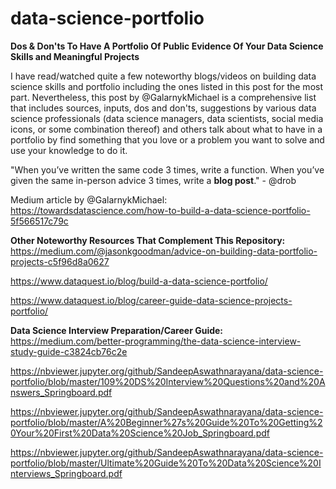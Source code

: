 # data-science-portfolio
**Dos & Don'ts To Have A Portfolio Of Public Evidence Of Your Data Science Skills and Meaningful Projects**



I have read/watched quite a few noteworthy blogs/videos on building data science skills and portfolio including the ones listed in this post for the most part. Nevertheless, this post by @GalarnykMichael is a comprehensive list that includes sources, inputs, dos and don'ts, suggestions by various data science professionals (data science managers, data scientists, social media icons, or some combination thereof) and others talk about what to have in a portfolio by find something that you love or a problem you want to solve and use your knowledge to do it.


"When you’ve written the same code 3 times, write a function. 
When you’ve given the same in-person advice 3 times, write a **blog post**." - @drob


Medium article by @GalarnykMichael:
https://towardsdatascience.com/how-to-build-a-data-science-portfolio-5f566517c79c


**Other Noteworthy Resources That Complement This Repository:**
https://medium.com/@jasonkgoodman/advice-on-building-data-portfolio-projects-c5f96d8a0627

https://www.dataquest.io/blog/build-a-data-science-portfolio/

https://www.dataquest.io/blog/career-guide-data-science-projects-portfolio/


**Data Science Interview Preparation/Career Guide:**
https://medium.com/better-programming/the-data-science-interview-study-guide-c3824cb76c2e

https://nbviewer.jupyter.org/github/SandeepAswathnarayana/data-science-portfolio/blob/master/109%20DS%20Interview%20Questions%20and%20Answers_Springboard.pdf

https://nbviewer.jupyter.org/github/SandeepAswathnarayana/data-science-portfolio/blob/master/A%20Beginner%27s%20Guide%20To%20Getting%20Your%20First%20Data%20Science%20Job_Springboard.pdf

https://nbviewer.jupyter.org/github/SandeepAswathnarayana/data-science-portfolio/blob/master/Ultimate%20Guide%20To%20Data%20Science%20Interviews_Springboard.pdf




